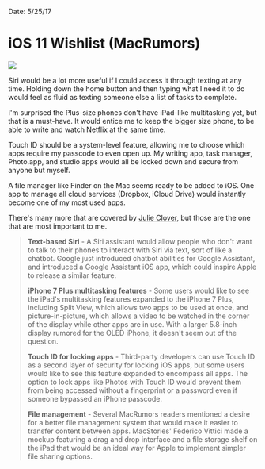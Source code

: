 Date: 5/25/17

# iOS 11 Wishlist (MacRumors)

![](https://cdn.macrumors.com/article-new/2017/05/ios11-800x500.jpg)

Siri would be a lot more useful if I could access it through texting at any time. Holding down the home button and then typing what I need it to do would feel as fluid as texting someone else a list of tasks to complete.

I'm surprised the Plus-size phones don't have iPad-like multitasking yet, but that is a must-have. It would entice me to keep the bigger size phone, to be able to write and watch Netflix at the same time.

Touch ID should be a system-level feature, allowing me to choose which apps require my passcode to even open up. My writing app, task manager, Photo.app, and studio apps would all be locked down and secure from anyone but myself.

A file manager like Finder on the Mac seems ready to be added to iOS. One app to manage all cloud services (Dropbox, iCloud Drive) would instantly become one of my most used apps.

There's many more that are covered by [Julie Clover](https://www.macrumors.com/2017/05/25/macrumors-forums-ios-11-wishlist/), but those are the one that are most important to me.

> **Text-based Siri** - A Siri assistant would allow people who don't want to talk to their phones to interact with Siri via text, sort of like a chatbot. Google just introduced chatbot abilities for Google Assistant, and introduced a Google Assistant iOS app, which could inspire Apple to release a similar feature.
> 
> **iPhone 7 Plus multitasking features** - Some users would like to see the iPad's multitasking features expanded to the iPhone 7 Plus, including Split View, which allows two apps to be used at once, and picture-in-picture, which allows a video to be watched in the corner of the display while other apps are in use. With a larger 5.8-inch display rumored for the OLED iPhone, it doesn't seem out of the question.
> 
> **Touch ID for locking apps** - Third-party developers can use Touch ID as a second layer of security for locking iOS apps, but some users would like to see this feature expanded to encompass all apps. The option to lock apps like Photos with Touch ID would prevent them from being accessed without a fingerprint or a password even if someone bypassed an iPhone passcode.
> 
> **File management** - Several MacRumors readers mentioned a desire for a better file management system that would make it easier to transfer content between apps. MacStories' Federico Vittici made a mockup featuring a drag and drop interface and a file storage shelf on the iPad that would be an ideal way for Apple to implement simpler file sharing options.
